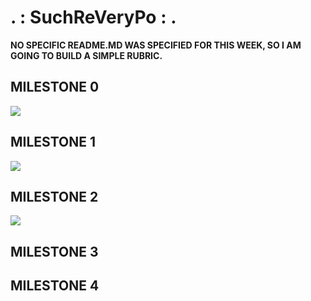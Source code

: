 # . : SuchReVeryPo : .
**NO SPECIFIC README.MD WAS SPECIFIED FOR THIS WEEK, SO I AM GOING TO BUILD A SIMPLE RUBRIC.**

## MILESTONE 0
![](URL.gif)
## MILESTONE 1
![](URL.gif)
## MILESTONE 2
![](URL.gif)
## MILESTONE 3

## MILESTONE 4
